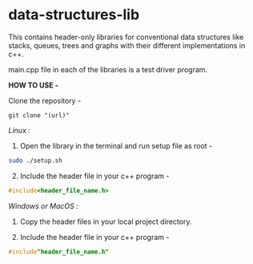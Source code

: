 # data-structures-lib
This contains header-only libraries for conventional data structures like stacks, queues, trees and graphs with their different implementations in c++.

main.cpp file in each of the libraries is a test driver program.

**HOW TO USE -** 

Clone the repository - 
```git
git clone "(url)"
```

*Linux :*

1. Open the library in the terminal and run setup file as root - 
```bash
sudo ./setup.sh
```
2. Include the header file in your c++ program -
```c++
#include<header_file_name.h>
```

*Windows or MacOS :*

1. Copy the header files in your local project directory.

2. Include the header file in your c++ program -
```c++
#include"header_file_name.h"
```
